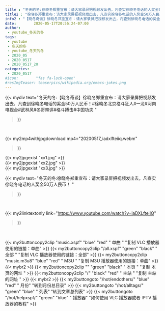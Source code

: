```yaml
---
title : "冬天的冬:徐晓冬郑重宣布：请大家录屏把视频发出去，凡查实徐晓冬电话的人奖金50万人民币！ "
title2 : "徐晓冬郑重宣布：请大家录屏把视频发出去，凡查实徐晓冬电话的人奖金50万人民币！ "
info2 : "【晓冬奇谈】徐晓冬郑重宣布：请大家录屏把视频发出去，凡查到徐晓冬电话的奖金50万人民币！#徐晓冬北京格斗狂人#一龙#河南电视台#武林风#冬哥辣评#格斗搏击#中国功夫 "
date:        2020-05-17T20:56:24-07:00
author:
 - youtube_冬天的冬
tags:
 - youtube
 - 冬天的冬
 - youtube_冬天的冬
 - 2020_05
 - 2020_0517
 - 2020_0517_20
categories:
 - 2020_0517
#icon:        "fas fa-lock-open"
#resImgTeaser: teaserpics/wikipedia.org/emacs-jokes.png
---
```


{{< mydiv text="冬天的冬:【晓冬奇谈】徐晓冬郑重宣布：请大家录屏把视频发出去，凡查到徐晓冬电话的奖金50万人民币！#徐晓冬北京格斗狂人#一龙#河南电视台#武林风#冬哥辣评#格斗搏击#中国功夫 "
>}}
<br>


{{< my2mp4withjpgdownload mp4="20200517_iadxlfteiiq.webm"
>}}

{{< my2jpgexist "xx1.jpg" >}}<br>
{{< my2jpgexist "xx2.jpg" >}}<br>
{{< my2jpgexist "xx3.jpg" >}}<br>



{{< mydiv text="冬天的冬:徐晓冬郑重宣布：请大家录屏把视频发出去，凡查实徐晓冬电话的人奖金50万人民币！ "
>}}
<br>

{{< my2linktextonly link="https://www.youtube.com/watch?v=iaDXLfteiIQ"
>}}


<br>

{{< my2buttoncopy2clip "music.xspf"        "blue"   "red"    " 单曲 "  "复制 VLC 播放器使用的链接：单曲" >}} {{< my2buttoncopy2clip "/all.xspf"         "green"  "black"  " 全部 "  "复制 VLC 播放器使用的链接：全部" >}} {{< my2buttoncopy2clip "music.m3u8"        "blue"   "red"    " M3U  "    "复制 M3U 播放器使用的链接：单曲" >}} {{< mybr2 >}} {{< my2buttoncopy2clip ""                  "green"  "black"  " 本页 "    "复制 本页的网址 " >}} {{< my2buttoncopy2clip "/"                 "black"  "red"    " 主站 "    "复制 主站的网址 " >}} {{< mybr2 >}} {{< my2buttongoto      "/hot/endothers/"   "blue"   "red"    " 月份"   "转到月份总目录" >}} {{< my2buttongoto      "/hot/alltags/"     "green"  "blue"   " 列表"   "转到文章总列表" >}} {{< my2buttongoto      "/hot/helpxspf/"    "green"  "blue"   " 播放器" "如何使用 VLC 播放器或者 IPTV 播放器的教程" >}} 
